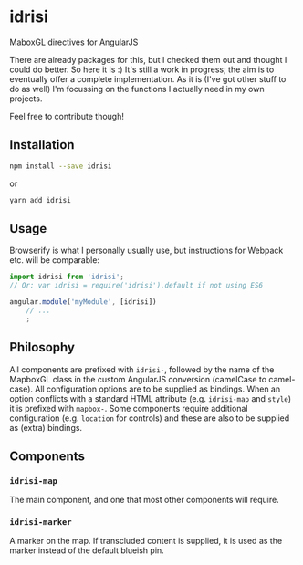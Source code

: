 # idrisi
MaboxGL directives for AngularJS

There are already packages for this, but I checked them out and thought I could
do better. So here it is :) It's still a work in progress; the aim is to
eventually offer a complete implementation. As it is (I've got other stuff to
do as well) I'm focussing on the functions I actually need in my own projects.

Feel free to contribute though!

## Installation
```sh
npm install --save idrisi
```

or

```sh
yarn add idrisi
```

## Usage
Browserify is what I personally usually use, but instructions for Webpack etc.
will be comparable:

```js
import idrisi from 'idrisi';
// Or: var idrisi = require('idrisi').default if not using ES6

angular.module('myModule', [idrisi])
    // ...
    ;
```

## Philosophy
All components are prefixed with `idrisi-`, followed by the name of the MapboxGL
class in the custom AngularJS conversion (camelCase to camel-case). All
configuration options are to be supplied as bindings. When an option conflicts
with a standard HTML attribute (e.g. `idrisi-map` and `style`) it is prefixed
with `mapbox-`. Some components require additional configuration (e.g.
`location` for controls) and these are also to be supplied as (extra) bindings.

## Components

### `idrisi-map`
The main component, and one that most other components will require.

### `idrisi-marker`
A marker on the map. If transcluded content is supplied, it is used as the
marker instead of the default blueish pin.

